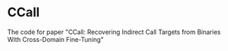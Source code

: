 # CCall
The code for paper "CCall: Recovering Indirect Call Targets from Binaries With Cross-Domain Fine-Tuning"
